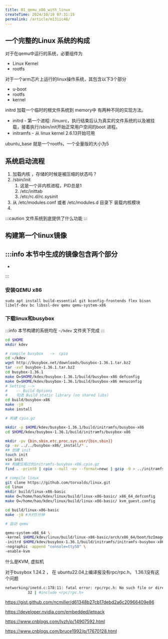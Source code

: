 ```yaml
---
title: 01_qemu_x86_with_linux
createTime: 2024/10/10 07:31:15
permalink: /article/m13iic48/
---
```


## 一个完整的Linux 系统的构成

对于在qemu中运行的系统，必要组件为
- Linux Kernel
- rootfs

对于一个arm芯片上运行的linux操作系统，其包含以下3个部分
- u-boot
- rootfs
- kernel

initrd 加载一个临时的根文件系统到 memory中
有两种不同的实现方法。
- initrd
      - 第一个进程: /linuxrc，执行结束后认为真实的文件系统的以及被挂载，接着执行/sbin/init开始正常用户空间的boot 进程。
- initramfs
      - 从 linux kernel 2.6.13开始可用

ubuntu_base 就是一个rootfs，一个全量版的大小为5


## 系统启动流程

1. 加载内核 ，存储的时候是被压缩的状态吗？
2. /sbin/init
     1. 这是一个非内核进程，PID总是1
     2. /etc/inittab
     3. /etc/rc.d/rc.sysinit
3. 从 /etc/modules.conf 或者 /etc/modules.d 目录下 装载内核模块
4. 

:::caution
文件系统到底提供了什么功能
:::

## 构建第一个linux镜像

:::info 
本节中生成的镜像包含两个部分
- 
-
:::


### 安装QEMU x86

```
sudo apt install build-essential git kconfig-frontends flex bison libelf-dev bc libssl-dev qemu qemu-system-x86
```

### 下载linux和busybox

:::info
本节构建的系统均在 `~/kdev` 文件夹下完成
:::


```bash
cd $HOME
mkdir kdev 

# compile busybox   ->  cpio
cd ~/kdev
wget http://busybox.net/downloads/busybox-1.36.1.tar.bz2
tar -xvf busybox-1.36.1.tar.bz2
cd busybox-1.36.1
make O=$HOME/kdev/busybox-1.36.1/build/busybox-x86 defconfig
make O=$HOME/kdev/busybox-1.36.1/build/busybox-x86 menuconfig
# Setting -->
#    -- Build Options
#    勾选 Build static library (no shared libs)
cd build/busybox-x86
make -j8 
make install

# 构建 cpio.gz

mkdir -p $HOME/kdev/busybox-1.36.1/build/initramfs/busybox-x86
cd $HOME/kdev/busybox-1.36.1/build/initramfs/busybox-x86

mkdir -pv {bin,sbin,etc,proc,sys,usr/{bin,sbin}}
cp -av ../../busybox-x86/_install/* .
## 创建 init
touch init
vim init
## 构建压缩过的initramfs-busybox-x86.cpio.gz
find . -print0 | cpio --null -ov --format=newc | gzip -9 > ../initramfs-busybox-x86.cpio.gz

# compile linux
git clone https://github.com/torvalds/linux.git
cd linux
mkdir build/linux-x86-basic
make O=/home/hao/kdev/linux/build/linux-x86-basic/ x86_64_defconfig
make O=/home/hao/kdev/linux/build/linux-x86-basic/ kvm_guest.config

cd build/linux-x86-basic
make -j8 #大约5分钟

# 启动 qemu

qemu-system-x86_64 \
-kernel $HOME/kdev/linux/build/linux-x86-basic/arch/x86_64/boot/bzImage \
-initrd $HOME/kdev/busybox-1.36.1/build/initramfs/initramfs-busybox-x86.cpio.gz \
-nographic -append "console=ttyS0" \
-enable-kvm
```


什么是KVM, 虚拟机


对于busybox 1.24.2 ， 在 ubuntu22.04上编译报没有rpc/rpc.h， 1.36.1没有这个问题

```bash
networking/inetd.c:178:11: fatal error: rpc/rpc.h: No such file or directory
          32 | #include <rpc/rpc.h>
```


https://gist.github.com/ncmiller/d61348b27cb17debd2a6c20966409e86

https://developer.nvidia.com/embedded/jetpack

https://www.cnblogs.com/lvzh/p/14907592.html

https://www.cnblogs.com/bruce1992/p/17670128.html



